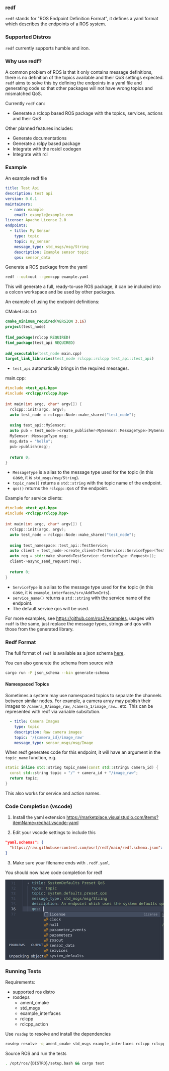 ### redf

`redf` stands for "ROS Endpoint Definition Format", it defines a yaml format which describes the endpoints of a ROS system.

### Supported Distros

`redf` currently supports humble and iron.

### Why use redf?

A common problem of ROS is that it only contains message definitions, there is no definition of the topics available and their QoS settings expected. `redf` aims to solve this by defining the endpoints in a yaml file and generating code so that other packages will not have wrong topics and mismatched QoS.

Currently `redf` can:
* Generate a rclcpp based ROS package with the topics, services, actions and their QoS

Other planned features includes:
* Generate documentations
* Generate a rclpy based package
* Integrate with the rosidl codegen
* Integrate with rcl

### Example

An example redf file

```yaml
title: Test Api
description: test api
version: 0.0.1
maintainers:
  - name: example
    email: example@example.com
license: Apache License 2.0
endpoints:
  - title: My Sensor
    type: topic
    topic: my_sensor
    message_type: std_msgs/msg/String
    description: Example sensor topic
    qos: sensor_data
```

Generate a ROS package from the yaml

```bash
redf --out=out --gen=cpp example.yaml
```

This will generate a full, ready-to-use ROS package, it can be included into a colcon workspace and be used by other packages.

An example of using the endpoint definitions:

CMakeLists.txt:
```cmake
cmake_minimum_required(VERSION 3.16)
project(test_node)

find_package(rclcpp REQUIRED)
find_package(test_api REQUIRED)

add_executable(test_node main.cpp)
target_link_libraries(test_node rclcpp::rclcpp test_api::test_api)
```

* `test_api` automatically brings in the required messages.

main.cpp:
```cpp
#include <test_api.hpp>
#include <rclcpp/rclcpp.hpp>

int main(int argc, char* argv[]) {
  rclcpp::init(argc, argv);
  auto test_node = rclcpp::Node::make_shared("test_node");

  using test_api::MySensor;
  auto pub = test_node->create_publisher<MySensor::MessageType>(MySensor::topic_name(), MySensor::qos());
  MySensor::MessageType msg;
  msg.data = "hello";
  pub->publish(msg);

  return 0;
}
```

* `MessageType` is a alias to the message type used for the topic (in this case, it is `std_msgs/msg/String`).
* `topic_name()` returns a `std::string` with the topic name of the endpoint.
* `qos()` returns the `rclcpp::QoS` of the endpoint.

Example for service clients:

```cpp
#include <test_api.hpp>
#include <rclcpp/rclcpp.hpp>

int main(int argc, char* argv[]) {
  rclcpp::init(argc, argv);
  auto test_node = rclcpp::Node::make_shared("test_node");

  using test_namespace::test_api::TestService;
  auto client = test_node->create_client<TestService::ServiceType>(TestService::service_name());
  auto req = std::make_shared<TestService::ServiceType::Request>();
  client->async_send_request(req);

  return 0;
}
```

* `ServiceType` is a alias to the message type used for the topic (in this case, it is `example_interfaces/srv/AddTwoInts`).
* `service_name()` returns a `std::string` with the service name of the endpoint.
* The default service qos will be used.

For more examples, see https://github.com/ros2/examples, usages with `redf` is the same, just replace the message types, strings and qos with those from the generated library.

### Redf Format

The full format of `redf` is available as a json schema [here](./redf.schema.json).

You can also generate the schema from source with

```bash
cargo run -F json_schema --bin generate-schema
```

#### Namespaced Topics

Sometimes a system may use namespaced topics to separate the channels between similar nodes. For example, a camera array may publish their images to `/camera_0/image_raw`, `/camera_1/image_raw`... etc. This can be represented with redf via variable subsitution.

```yaml
  - title: Camera Images
    type: topic
    description: Raw camera images
    topic: '/{camera_id}/image_raw'
    message_type: sensor_msgs/msg/Image
```

When redf generates code for this endpoint, it will have an argument in the `topic_name` function, e.g.

```cpp
static inline std::string topic_name(const std::string& camera_id) {
  const std::string topic = "/" + camera_id + "/image_raw";
  return topic;
}
```

This also works for service and action names.

### Code Completion (vscode)

1. Install the yaml extension https://marketplace.visualstudio.com/items?itemName=redhat.vscode-yaml

1. Edit your vscode settings to include this

```json
"yaml.schemas": {
  "https://raw.githubusercontent.com/osrf/redf/main/redf.schema.json": "*.redf.yaml"
}
```

3. Make sure your filename ends with `.redf.yaml`.

You should now have code completion for redf

![](./docs/code-completion.png)

### Running Tests

Requirements:
* supported ros distro
* rosdeps
  * ament_cmake
  * std_msgs
  * example_interfaces
  * rclcpp
  * rclcpp_action

Use `rosdep` to resolve and install the dependencies

```bash
rosdep resolve -q ament_cmake std_msgs example_interfaces rclcpp rclcpp_action | sed '/^#/d' | xargs sudo apt install
```

Source ROS and run the tests

```bash
. /opt/ros/{DISTRO}/setup.bash && cargo test
```
